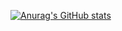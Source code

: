 [![Anurag's GitHub stats](https://github-readme-stats.vercel.app/api?username=GSaiki26)](https://github.com/GSaiki26)
